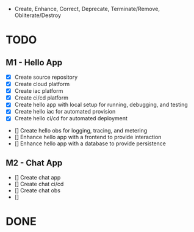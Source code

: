 - Create, Enhance, Correct, Deprecate, Terminate/Remove, Obliterate/Destroy

# TODO

## M1 - Hello App

- [x] Create source repository
- [x] Create cloud platform
- [x] Create iac platform
- [x] Create ci/cd platform
- [x] Create hello app with local setup for running, debugging, and testing
- [x] Create hello iac for automated provision
- [x] Create hello ci/cd for automated deployment
- [] Create hello obs for logging, tracing, and metering
- [] Enhance hello app with a frontend to provide interaction
- [] Enhance hello app with a database to provide persistence

## M2 - Chat App

- [] Create chat app
- [] Create chat ci/cd
- [] Create chat obs
- []  

# DONE
